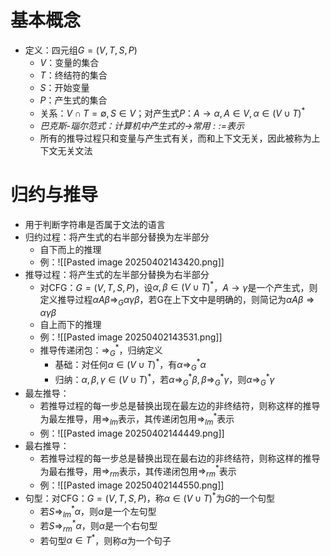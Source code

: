 # 基本概念
- 定义：四元组$G=(V,T,S,P)$
	- $V$：变量的集合
	- $T$：终结符的集合
	- $S$：开始变量
	- $P$：产生式的集合
	- 关系：$V\cap T=\emptyset,S\in V$；对产生式$P$：$A\rightarrow\alpha,A\in V,\alpha\in(V\cup T)^*$
	- *巴克斯-瑙尔范式：计算机中产生式的$\rightarrow$常用$::=$表示*
	- 所有的推导过程只和变量与产生式有关，而和上下文无关，因此被称为上下文无关文法
# 归约与推导
- 用于判断字符串是否属于文法的语言
- 归约过程：将产生式的右半部分替换为左半部分
	- 自下而上的推理
	- 例：![[Pasted image 20250402143420.png]]
- 推导过程：将产生式的左半部分替换为右半部分
	- 对CFG：$G=(V,T,S,P)$，设$\alpha,\beta\in(V\cup T)^*$，$A\rightarrow \gamma$是一个产生式，则定义推导过程$\alpha A\beta\Rightarrow_G\alpha\gamma\beta$，若G在上下文中是明确的，则简记为$\alpha A\beta\Rightarrow\alpha\gamma\beta$
	- 自上而下的推理
	- 例：![[Pasted image 20250402143531.png]]
	- 推导传递闭包：$\Rightarrow_G^*$，归纳定义
		- 基础：对任何$\alpha\in(V\cup T)^*$，有$\alpha\Rightarrow_G^*\alpha$
		- 归纳：$\alpha,\beta,\gamma\in(V\cup T)^*$，若$\alpha\Rightarrow_G^*\beta,\beta\Rightarrow_G^*\gamma$，则$\alpha\Rightarrow_G^*\gamma$
- 最左推导：
	- 若推导过程的每一步总是替换出现在最左边的非终结符，则称这样的推导为最左推导，用$\Rightarrow_{lm}$表示，其传递闭包用$\Rightarrow_{lm}^*$表示
	- 例：![[Pasted image 20250402144449.png]]
- 最右推导：
	- 若推导过程的每一步总是替换出现在最右边的非终结符，则称这样的推导为最右推导，用$\Rightarrow_{rm}$表示，其传递闭包用$\Rightarrow_{rm}^*$表示
	- 例：![[Pasted image 20250402144550.png]]
- 句型：对CFG：$G=(V,T,S,P)$，称$\alpha\in(V\cup T)^*$为$G$的一个句型
	- 若$S\Rightarrow_{lm}^*\alpha$，则$\alpha$是一个左句型
	- 若$S\Rightarrow_{rm}^*\alpha$，则$\alpha$是一个右句型
	- 若句型$\alpha\in T^*$，则称$\alpha$为一个句子